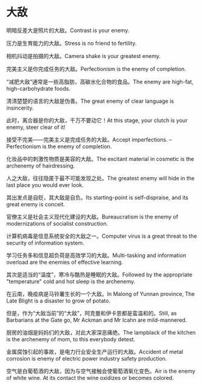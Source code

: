 # 大敌

<p><span class="chinese">明暗反差大是照片的大敌。</span><span class="english">Contrast is your enemy.</span></p>

<p><span class="chinese">压力是生育能力的大敌。</span><span class="english">Stress is no friend to fertility.</span></p>

<p><span class="chinese">相机抖动是拍摄的大敌。</span><span class="english">Camera shake is your greatest enemy.</span></p>

<p><span class="chinese">完美主义是你完成任务的大敌。</span><span class="english">Perfectionism is the enemy of completion.</span></p>

<p><span class="chinese">“减肥大敌”通常是一些高脂肪，高碳水化合物的食品。</span><span class="english">The enemy are high-fat, high-carbohydrate foods.</span></p>

<p><span class="chinese">清清楚楚的语言的大敌是伪善。</span><span class="english">The great enemy of clear language is insincerity.</span></p>

<p><span class="chinese">此时，离合器是你的大敌，千万不要动它！</span><span class="english">At this stage, your clutch is your enemy, steer clear of it!</span></p>

<p><span class="chinese">接受不完美——完美主义是完成任务的大敌。</span><span class="english">Accept imperfections. – Perfectionism is the enemy of completion.</span></p>

<p><span class="chinese">化妆品中的刺激性物质是美容的大敌。</span><span class="english">The excitant material in cosmetic is the archenemy of hairdressing.</span></p>

<p><span class="chinese">人之大敌，往往隐匿于最不可能发现之处。</span><span class="english">The greatest enemy will hide in the last place you would ever look.</span></p>

<p><span class="chinese">其出发点是自贬，其大敌是自负。</span><span class="english">Its starting-point is self-dispraise, and its great enemy is conceit.</span></p>

<p><span class="chinese">官僚主义是社会主义现代化建设的大敌。</span><span class="english">Bureaucratism is the enemy of modernizations of socialist construction.</span></p>

<p><span class="chinese">计算机病毒是信息系统安全的大敌之一。</span><span class="english">Computer virus is a great threat to the security of information system.</span></p>

<p><span class="chinese">学习任务多和信息超负荷是高效学习的大敌。</span><span class="english">Multi-tasking and information overload are the enemies of effective learning.</span></p>

<p><span class="chinese">其次是适当的“温度”，寒冷与酷热是睡眠的大敌。</span><span class="english">Followed by the appropriate "temperature" cold and hot sleep is the archenemy.</span></p>

<p><span class="chinese">在云南，晚疫病是马铃薯生长的一个大敌。</span><span class="english">In Malong of Yunnan province, The Late Blight is a disaster to grow of potato.</span></p>

<p><span class="chinese">但是，作为“大敌当前”的“大敌”，阿克曼和伊卡恩都是蛮温和的。</span><span class="english">Still, as Barbarians at the Gate go, Mr Ackman and Mr Icahn are mild-mannered.</span></p>

<p><span class="chinese">厨房的油烟是妈妈们的大敌，对此大家深恶痛绝。</span><span class="english">The lampblack of the kitchen is the archenemy of mom, to this everybody detest.</span></p>

<p><span class="chinese">金属腐蚀引起的事故，是电力行业安全生产运行的大敌。</span><span class="english">Accident of metal corrosion is enemy of electric power industry safety production.</span></p>

<p><span class="chinese">空气是白葡萄酒的大敌，因为与空气接触会使葡萄酒氧化变色。</span><span class="english">Air is the enemy of white wine. At its contact the wine oxidizes or becomes colored.</span></p>

